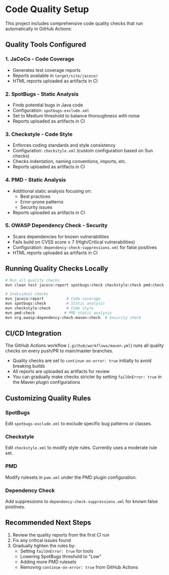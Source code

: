 # Code Quality Setup

This project includes comprehensive code quality checks that run automatically in GitHub Actions:

## Quality Tools Configured

### 1. **JaCoCo** - Code Coverage
- Generates test coverage reports
- Reports available in `target/site/jacoco/`
- HTML reports uploaded as artifacts in CI

### 2. **SpotBugs** - Static Analysis
- Finds potential bugs in Java code
- Configuration: `spotbugs-exclude.xml`
- Set to Medium threshold to balance thoroughness with noise
- Reports uploaded as artifacts in CI

### 3. **Checkstyle** - Code Style
- Enforces coding standards and style consistency
- Configuration: `checkstyle.xml` (custom configuration based on Sun checks)
- Checks indentation, naming conventions, imports, etc.
- Reports uploaded as artifacts in CI

### 4. **PMD** - Static Analysis
- Additional static analysis focusing on:
  - Best practices
  - Error-prone patterns
  - Security issues
- Reports uploaded as artifacts in CI

### 5. **OWASP Dependency Check** - Security
- Scans dependencies for known vulnerabilities
- Fails build on CVSS score ≥ 7 (High/Critical vulnerabilities)
- Configuration: `dependency-check-suppressions.xml` for false positives
- HTML reports uploaded as artifacts in CI

## Running Quality Checks Locally

```bash
# Run all quality checks
mvn clean test jacoco:report spotbugs:check checkstyle:check pmd:check org.owasp:dependency-check-maven:check

# Individual checks
mvn jacoco:report          # Code coverage
mvn spotbugs:check         # Static analysis
mvn checkstyle:check       # Code style
mvn pmd:check             # PMD static analysis  
mvn org.owasp:dependency-check-maven:check  # Security check
```

## CI/CD Integration

The GitHub Actions workflow (`.github/workflows/maven.yml`) runs all quality checks on every push/PR to main/master branches. 

- Quality checks are set to `continue-on-error: true` initially to avoid breaking builds
- All reports are uploaded as artifacts for review
- You can gradually make checks stricter by setting `failOnError: true` in the Maven plugin configurations

## Customizing Quality Rules

### SpotBugs
Edit `spotbugs-exclude.xml` to exclude specific bug patterns or classes.

### Checkstyle  
Edit `checkstyle.xml` to modify style rules. Currently uses a moderate rule set.

### PMD
Modify rulesets in `pom.xml` under the PMD plugin configuration.

### Dependency Check
Add suppressions to `dependency-check-suppressions.xml` for known false positives.

## Recommended Next Steps

1. Review the quality reports from the first CI run
2. Fix any critical issues found
3. Gradually tighten the rules by:
   - Setting `failOnError: true` for tools
   - Lowering SpotBugs threshold to "Low"
   - Adding more PMD rulesets
   - Removing `continue-on-error: true` from GitHub Actions
